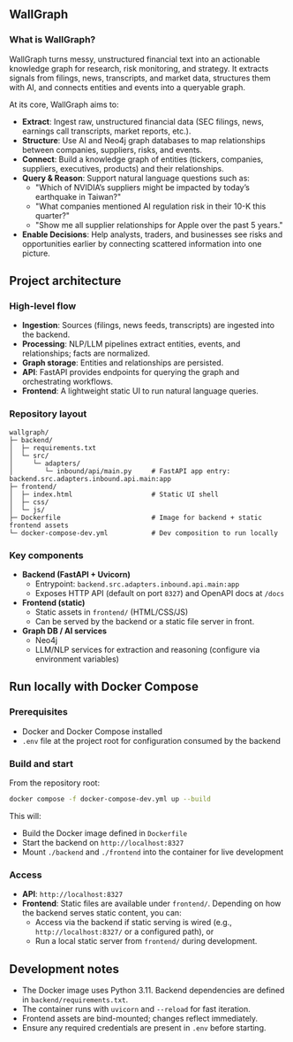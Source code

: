 ## WallGraph

### What is WallGraph?
WallGraph turns messy, unstructured financial text into an actionable knowledge graph for research, risk monitoring, and strategy. It extracts signals from filings, news, transcripts, and market data, structures them with AI, and connects entities and events into a queryable graph.

At its core, WallGraph aims to:
- **Extract**: Ingest raw, unstructured financial data (SEC filings, news, earnings call transcripts, market reports, etc.).
- **Structure**: Use AI and Neo4j graph databases to map relationships between companies, suppliers, risks, and events.
- **Connect**: Build a knowledge graph of entities (tickers, companies, suppliers, executives, products) and their relationships.
- **Query & Reason**: Support natural language questions such as:
  - "Which of NVIDIA’s suppliers might be impacted by today’s earthquake in Taiwan?"
  - "What companies mentioned AI regulation risk in their 10-K this quarter?"
  - "Show me all supplier relationships for Apple over the past 5 years."
- **Enable Decisions**: Help analysts, traders, and businesses see risks and opportunities earlier by connecting scattered information into one picture.


## Project architecture

### High-level flow
- **Ingestion**: Sources (filings, news feeds, transcripts) are ingested into the backend.
- **Processing**: NLP/LLM pipelines extract entities, events, and relationships; facts are normalized.
- **Graph storage**: Entities and relationships are persisted.
- **API**: FastAPI provides endpoints for querying the graph and orchestrating workflows.
- **Frontend**: A lightweight static UI to run natural language queries.

### Repository layout
```
wallgraph/
├─ backend/
│  ├─ requirements.txt
│  └─ src/
│     └─ adapters/
│        └─ inbound/api/main.py     # FastAPI app entry: backend.src.adapters.inbound.api.main:app
├─ frontend/
│  ├─ index.html                    # Static UI shell
│  ├─ css/
│  └─ js/
├─ Dockerfile                       # Image for backend + static frontend assets
└─ docker-compose-dev.yml           # Dev composition to run locally
```

### Key components
- **Backend (FastAPI + Uvicorn)**
  - Entrypoint: `backend.src.adapters.inbound.api.main:app`
  - Exposes HTTP API (default on port `8327`) and OpenAPI docs at `/docs`
- **Frontend (static)**
  - Static assets in `frontend/` (HTML/CSS/JS)
  - Can be served by the backend or a static file server in front.
- **Graph DB / AI services**
  - Neo4j
  - LLM/NLP services for extraction and reasoning (configure via environment variables)


## Run locally with Docker Compose

### Prerequisites
- Docker and Docker Compose installed
- `.env` file at the project root for configuration consumed by the backend


### Build and start
From the repository root:
```bash
docker compose -f docker-compose-dev.yml up --build
```

This will:
- Build the Docker image defined in `Dockerfile`
- Start the backend on `http://localhost:8327`
- Mount `./backend` and `./frontend` into the container for live development

### Access
- **API**: `http://localhost:8327`
- **Frontend**: Static files are available under `frontend/`. Depending on how the backend serves static content, you can:
  - Access via the backend if static serving is wired (e.g., `http://localhost:8327/` or a configured path), or
  - Run a local static server from `frontend/` during development.




## Development notes
- The Docker image uses Python 3.11. Backend dependencies are defined in `backend/requirements.txt`.
- The container runs with `uvicorn` and `--reload` for fast iteration.
- Frontend assets are bind-mounted; changes reflect immediately.
- Ensure any required credentials are present in `.env` before starting.